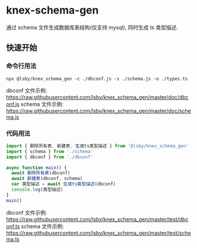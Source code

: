# knex-schema-gen

通过 schema 文件生成数据库表结构(仅支持 mysql), 同时生成 ts 类型描述.

## 快速开始

### 命令行用法

```shell
npx @lsby/knex_schema_gen -c ./dbconf.js -s ./schema.js -o ./types.ts
```

dbconf 文件示例: https://raw.githubusercontent.com/lsby/knex_schema_gen/master/doc/dbconf.js
schema 文件示例: https://raw.githubusercontent.com/lsby/knex_schema_gen/master/doc/schema.js

### 代码用法

```typescript
import { 删除所有表, 新建表, 生成ts类型描述 } from '@lsby/knex_schema_gen'
import { schema } from './schema'
import { dbconf } from './dbconf'

async function main() {
  await 删除所有表(dbconf)
  await 新建表(dbconf, schema)
  var 类型描述 = await 生成ts类型描述(dbconf)
  console.log(类型描述)
}
main()
```

dbconf 文件示例: https://raw.githubusercontent.com/lsby/knex_schema_gen/master/test/dbconf.ts
schema 文件示例: https://raw.githubusercontent.com/lsby/knex_schema_gen/master/test/schema.ts
